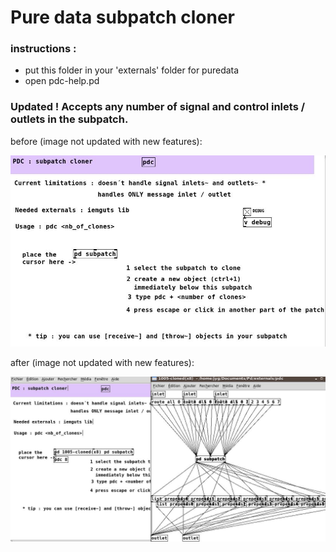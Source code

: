 # Pure data subpatch cloner

### instructions : 
* put this folder in your 'externals' folder for puredata
* open pdc-help.pd

### Updated ! Accepts any number of signal and control inlets / outlets in the subpatch.



before (image not updated with new features):

<img src="https://raw.githubusercontent.com/jyg/pdc/master/pd-clone.jpg" alt="pd-clone.jpg" >


after (image not updated with new features):

<img src="https://raw.githubusercontent.com/jyg/pdc/master/pd-cloned.jpg" alt="pd-cloned.jpg" >
